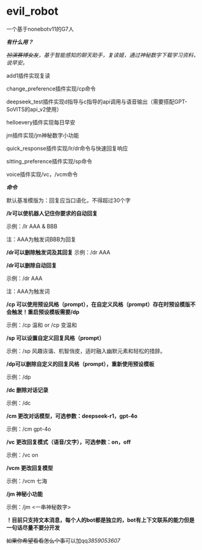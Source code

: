 # evil_robot
一个基于nonebotv11的G7人

***有什么用？***

*~~扮演赛博女友~~，基于智能感知的聊天助手，复读姬，通过神秘数字下载学习资料，说早安。*

add1插件实现复读

change_preference插件实现/cp命令

deepseek_test插件实现d指导与c指导的api调用与语音输出（需要搭配GPT-SoVITS的api_v2使用）

helloevery插件实现每日早安

jm插件实现/jm神秘数字小功能

quick_response插件实现/lr/dr命令与快速回复响应

sitting_preference插件实现/sp命令

voice插件实现/vc，/vcm命令

***命令***

默认基准模版为：回复应当口语化，不得超过30个字

**/lr可以使机器人记住你要求的自动回复**

示例：/lr AAA & BBB

注：AAA为触发词BBB为回复

**/dr可以删除触发词及其回复**
示例：/dr AAA

**/dr可以删除自动回复**

示例：/dr AAA

注：AAA为触发词
    
**/cp 可以使用预设风格（prompt），在自定义风格（prompt）存在时预设模版不会触发！重启预设模板需要/dp**

示例：/cp 温和 or /cp 变温和 
    
**/sp 可以设置自定义回复风格（prompt）**

示例：/sp 风趣诙谐、机智俏皮，适时融入幽默元素和轻松的措辞。
    
**/dp可以删除自定义的回复风格（prompt），重新使用预设模板**

示例：/dp
    
**/dc 删除对话记录**

示例：/dc
    
**/cm 更改对话模型，可选参数：deepseek-r1，gpt-4o**

示例：/cm gpt-4o

**/vc 更改回复模式（语音/文字），可选参数：on，off**

示例：/vc on

**/vcm 更改回复模型**

示例：/vcm 七海
    
**/jm 神秘小功能**

示例：/jm <一串神秘数字>
    
**！目前只支持文本消息，每个人的bot都是独立的，bot有上下文联系的能力但是一句话尽量不要分开发**
    
~~如果你希望看看怎么个事~~可以加qq*3859053607*
